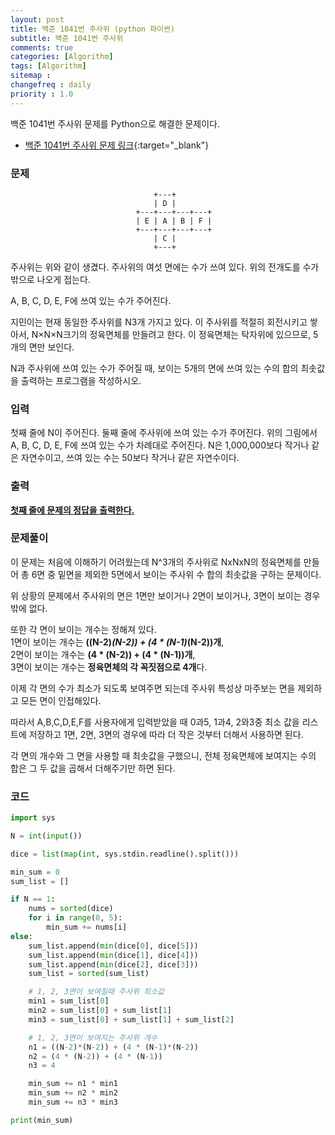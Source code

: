 ```yaml
---
layout: post
title: 백준 1041번 주사위 (python 파이썬)
subtitle: 백준 1041번 주사위
comments: true
categories: [Algorithm]
tags: [Algorithm]
sitemap :
changefreq : daily
priority : 1.0
---
```

백준 1041번 주사위 문제를 Python으로 해결한 문제이다.  

* [백준 1041번 주사위 문제 링크](https://www.acmicpc.net/problem/1041){:target="_blank"}


### 문제 
```
							    +---+        
							    | D |        
							+---+---+---+---+
							| E | A | B | F |
							+---+---+---+---+
							    | C |        
							    +---+        
```
주사위는 위와 같이 생겼다. 주사위의 여섯 면에는 수가 쓰여 있다. 위의 전개도를 수가 밖으로 나오게 접는다.

A, B, C, D, E, F에 쓰여 있는 수가 주어진다.

지민이는 현재 동일한 주사위를 N3개 가지고 있다. 이 주사위를 적절히 회전시키고 쌓아서, N×N×N크기의 정육면체를 만들려고 한다. 이 정육면체는 탁자위에 있으므로, 5개의 면만 보인다.

N과 주사위에 쓰여 있는 수가 주어질 때, 보이는 5개의 면에 쓰여 있는 수의 합의 최솟값을 출력하는 프로그램을 작성하시오.


### 입력
첫째 줄에 N이 주어진다. 둘째 줄에 주사위에 쓰여 있는 수가 주어진다. 위의 그림에서 A, B, C, D, E, F에 쓰여 있는 수가 차례대로 주어진다. N은 1,000,000보다 작거나 같은 자연수이고, 쓰여 있는 수는 50보다 작거나 같은 자연수이다.


### 출력
**<u>첫째 줄에 문제의 정답을 출력한다.</u>**


### 문제풀이
이 문제는 처음에 이해하기 어려웠는데 N^3개의 주사위로 NxNxN의 정육면체를 만들어
총 6면 중 밑면을 제외한 5면에서 보이는 주사위 수 합의 최솟값을 구하는 문제이다.

위 상황의 문제에서 주사위의 면은 1면만 보이거나 2면이 보이거나, 3면이 보이는 경우 밖에 없다.

또한 각 면이 보이는 개수는 정해져 있다.  
1면이 보이는 개수는 **((N-2)*(N-2)) + (4 * (N-1)*(N-2))개**,  
2면이 보이는 개수는 **(4 * (N-2)) + (4 * (N-1))개**,  
3면이 보이는 개수는 **정육면체의 각 꼭짓점으로 4개**다.  

이제 각 면의 수가 최소가 되도록 보여주면 되는데 주사위 특성상 마주보는 면을 제외하고 모든 면이 인접해있다.

따라서 A,B,C,D,E,F를 사용자에게 입력받았을 때 0과5, 1과4, 2와3중 최소 값을 리스트에 저장하고 1면, 2면, 3면의 경우에 따라 더 작은 것부터 더해서 사용하면 된다.

각 면의 개수와 그 면을 사용할 때 최솟값을 구했으니, 전체 정육면체에 보여지는 수의 합은 그 두 값을 곱해서 더해주기만 하면 된다.


### 코드
```python
import sys

N = int(input())

dice = list(map(int, sys.stdin.readline().split()))

min_sum = 0
sum_list = []

if N == 1:
    nums = sorted(dice)
    for i in range(0, 5):
        min_sum += nums[i]
else:
    sum_list.append(min(dice[0], dice[5]))
    sum_list.append(min(dice[1], dice[4]))
    sum_list.append(min(dice[2], dice[3]))
    sum_list = sorted(sum_list)

    # 1, 2, 3면이 보여질때 주사위 최소값
    min1 = sum_list[0]
    min2 = sum_list[0] + sum_list[1]
    min3 = sum_list[0] + sum_list[1] + sum_list[2]

    # 1, 2, 3면이 보여지는 주사위 개수
    n1 = ((N-2)*(N-2)) + (4 * (N-1)*(N-2))
    n2 = (4 * (N-2)) + (4 * (N-1))
    n3 = 4

    min_sum += n1 * min1
    min_sum += n2 * min2
    min_sum += n3 * min3

print(min_sum)
```